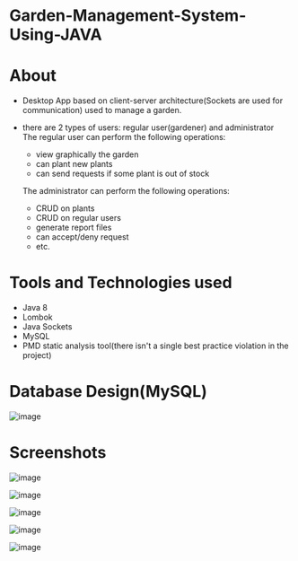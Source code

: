 # Garden-Management-System-Using-JAVA
# About

- Desktop App based on client-server architecture(Sockets are used for communication) used to manage a garden.
- there are 2 types of users: regular user(gardener) and administrator  
	The regular user can perform the following operations:
	- view graphically the garden
	- can plant new plants 
	- can send requests if some plant is out of stock
	
	The administrator can perform the following operations:
	- CRUD on plants 
	- CRUD on regular users
	- generate report files	
	- can accept/deny request
	- etc.
# Tools and Technologies used
- Java 8
- Lombok
- Java Sockets
- MySQL
- PMD static analysis tool(there isn't a single best practice violation in the project)

# Database Design(MySQL)

![image](https://user-images.githubusercontent.com/37183688/64489368-0dfc3480-d25b-11e9-8a8a-0d9064898160.png)

# Screenshots 
![image](https://user-images.githubusercontent.com/37183688/64489454-23259300-d25c-11e9-8ea2-84ef5953358e.png)  

![image](https://user-images.githubusercontent.com/37183688/64489456-2f115500-d25c-11e9-818b-f97cddb1fd19.png) 

![image](https://user-images.githubusercontent.com/37183688/64489465-3afd1700-d25c-11e9-8e08-5508756dbd46.png)  

![image](https://user-images.githubusercontent.com/37183688/64489474-510ad780-d25c-11e9-93a8-d1e5a7c0d79f.png) 

![image](https://user-images.githubusercontent.com/37183688/64489491-7861a480-d25c-11e9-85f2-04f08c889a85.png)  

